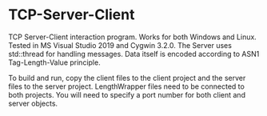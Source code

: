 # TCP-Server-Client
TCP Server-Client interaction program. Works for both Windows and Linux. Tested in MS Visual Studio 2019 and Cygwin 3.2.0. The Server uses std::thread for handling messages. Data itself is encoded according to ASN1 Tag-Length-Value principle.

To build and run, copy the client files to the client project and the server files to the server project. LengthWrapper files need to be connected to both projects. You will need to specify a port number for both client and server objects. 
